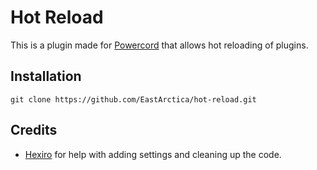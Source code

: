 # Hot Reload
This is a plugin made for [Powercord](https://github.com/powercord-org/powercord) that allows hot reloading of plugins.

## Installation
`git clone https://github.com/EastArctica/hot-reload.git`

## Credits
 - [Hexiro](https://github.com/Hexiro) for help with adding settings and cleaning up the code.